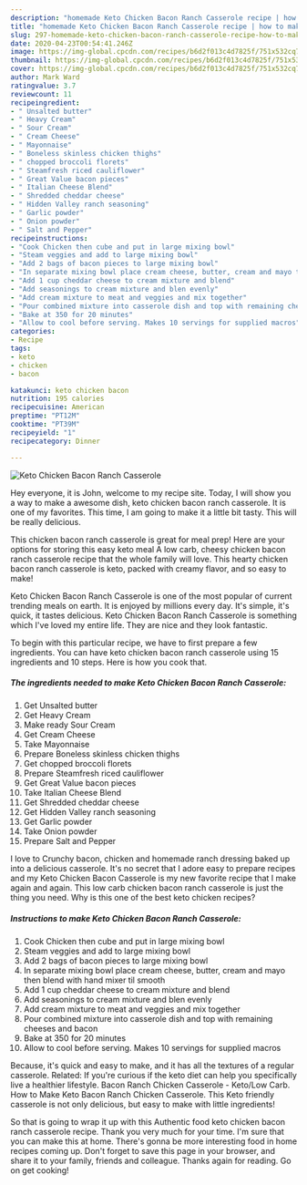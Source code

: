 ```yaml
---
description: "homemade Keto Chicken Bacon Ranch Casserole recipe | how to make the best Keto Chicken Bacon Ranch Casserole"
title: "homemade Keto Chicken Bacon Ranch Casserole recipe | how to make the best Keto Chicken Bacon Ranch Casserole"
slug: 297-homemade-keto-chicken-bacon-ranch-casserole-recipe-how-to-make-the-best-keto-chicken-bacon-ranch-casserole
date: 2020-04-23T00:54:41.246Z
image: https://img-global.cpcdn.com/recipes/b6d2f013c4d7825f/751x532cq70/keto-chicken-bacon-ranch-casserole-recipe-main-photo.jpg
thumbnail: https://img-global.cpcdn.com/recipes/b6d2f013c4d7825f/751x532cq70/keto-chicken-bacon-ranch-casserole-recipe-main-photo.jpg
cover: https://img-global.cpcdn.com/recipes/b6d2f013c4d7825f/751x532cq70/keto-chicken-bacon-ranch-casserole-recipe-main-photo.jpg
author: Mark Ward
ratingvalue: 3.7
reviewcount: 11
recipeingredient:
- " Unsalted butter"
- " Heavy Cream"
- " Sour Cream"
- " Cream Cheese"
- " Mayonnaise"
- " Boneless skinless chicken thighs"
- " chopped broccoli florets"
- " Steamfresh riced cauliflower"
- " Great Value bacon pieces"
- " Italian Cheese Blend"
- " Shredded cheddar cheese"
- " Hidden Valley ranch seasoning"
- " Garlic powder"
- " Onion powder"
- " Salt and Pepper"
recipeinstructions:
- "Cook Chicken then cube and put in large mixing bowl"
- "Steam veggies and add to large mixing bowl"
- "Add 2 bags of bacon pieces to large mixing bowl"
- "In separate mixing bowl place cream cheese, butter, cream and mayo then blend with hand mixer til smooth"
- "Add 1 cup cheddar cheese to cream mixture and blend"
- "Add seasonings to cream mixture and blen evenly"
- "Add cream mixture to meat and veggies and mix together"
- "Pour combined mixture into casserole dish and top with remaining cheeses and bacon"
- "Bake at 350 for 20 minutes"
- "Allow to cool before serving. Makes 10 servings for supplied macros"
categories:
- Recipe
tags:
- keto
- chicken
- bacon

katakunci: keto chicken bacon 
nutrition: 195 calories
recipecuisine: American
preptime: "PT12M"
cooktime: "PT39M"
recipeyield: "1"
recipecategory: Dinner

---
```



![Keto Chicken Bacon Ranch Casserole](https://img-global.cpcdn.com/recipes/b6d2f013c4d7825f/751x532cq70/keto-chicken-bacon-ranch-casserole-recipe-main-photo.jpg)

Hey everyone, it is John, welcome to my recipe site. Today, I will show you a way to make a awesome dish, keto chicken bacon ranch casserole. It is one of my favorites. This time, I am going to make it a little bit tasty. This will be really delicious.

This chicken bacon ranch casserole is great for meal prep! Here are your options for storing this easy keto meal A low carb, cheesy chicken bacon ranch casserole recipe that the whole family will love. This hearty chicken bacon ranch casserole is keto, packed with creamy flavor, and so easy to make!

Keto Chicken Bacon Ranch Casserole is one of the most popular of current trending meals on earth. It is enjoyed by millions every day. It's simple, it's quick, it tastes delicious. Keto Chicken Bacon Ranch Casserole is something which I've loved my entire life. They are nice and they look fantastic.


To begin with this particular recipe, we have to first prepare a few ingredients. You can have keto chicken bacon ranch casserole using 15 ingredients and 10 steps. Here is how you cook that.

<!--inarticleads1-->

##### The ingredients needed to make Keto Chicken Bacon Ranch Casserole:

1. Get  Unsalted butter
1. Get  Heavy Cream
1. Make ready  Sour Cream
1. Get  Cream Cheese
1. Take  Mayonnaise
1. Prepare  Boneless skinless chicken thighs
1. Get  chopped broccoli florets
1. Prepare  Steamfresh riced cauliflower
1. Get  Great Value bacon pieces
1. Take  Italian Cheese Blend
1. Get  Shredded cheddar cheese
1. Get  Hidden Valley ranch seasoning
1. Get  Garlic powder
1. Take  Onion powder
1. Prepare  Salt and Pepper


I love to Crunchy bacon, chicken and homemade ranch dressing baked up into a delicious casserole. It&#39;s no secret that I adore easy to prepare recipes and my Keto Chicken Bacon Casserole is my new favorite recipe that I make again and again. This low carb chicken bacon ranch casserole is just the thing you need. Why is this one of the best keto chicken recipes? 

<!--inarticleads2-->

##### Instructions to make Keto Chicken Bacon Ranch Casserole:

1. Cook Chicken then cube and put in large mixing bowl
1. Steam veggies and add to large mixing bowl
1. Add 2 bags of bacon pieces to large mixing bowl
1. In separate mixing bowl place cream cheese, butter, cream and mayo then blend with hand mixer til smooth
1. Add 1 cup cheddar cheese to cream mixture and blend
1. Add seasonings to cream mixture and blen evenly
1. Add cream mixture to meat and veggies and mix together
1. Pour combined mixture into casserole dish and top with remaining cheeses and bacon
1. Bake at 350 for 20 minutes
1. Allow to cool before serving. Makes 10 servings for supplied macros


Because, it&#39;s quick and easy to make, and it has all the textures of a regular casserole. Related: If you&#39;re curious if the keto diet can help you specifically live a healthier lifestyle. Bacon Ranch Chicken Casserole - Keto/Low Carb. How to Make Keto Bacon Ranch Chicken Casserole. This Keto friendly casserole is not only delicious, but easy to make with little ingredients! 

So that is going to wrap it up with this Authentic food keto chicken bacon ranch casserole recipe. Thank you very much for your time. I'm sure that you can make this at home. There's gonna be more interesting food in home recipes coming up. Don't forget to save this page in your browser, and share it to your family, friends and colleague. Thanks again for reading. Go on get cooking!
